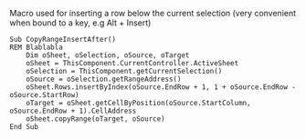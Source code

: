 Macro used for inserting a row below the current selection (very convenient when bound to a key, e.g Alt + Insert)
```basic
Sub CopyRangeInsertAfter()
REM Blablabla
	Dim oSheet, oSelection, oSource, oTarget
	oSheet = ThisComponent.CurrentController.ActiveSheet
	oSelection = ThisComponent.getCurrentSelection()
	oSource = oSelection.getRangeAddress()
	oSheet.Rows.insertByIndex(oSource.EndRow + 1, 1 + oSource.EndRow - oSource.StartRow)
	oTarget = oSheet.getCellByPosition(oSource.StartColumn, oSource.EndRow + 1).CellAddress
	oSheet.copyRange(oTarget, oSource)
End Sub
```